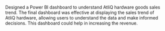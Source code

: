 Designed a Power BI dashboard to understand AtliQ hardware goods sales trend.
The final dashboard was effective at displaying the sales trend of AtliQ hardware, allowing users to understand
the data and make informed decisions.
This dashboard could help in increasing the revenue.
